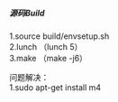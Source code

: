 ##### 源码Build  
1.source build/envsetup.sh  
2.lunch （lunch 5）  
3.make （make -j6） 



问题解决：  
1.sudo apt-get install m4  
